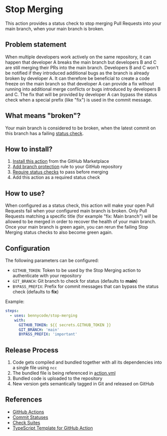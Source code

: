 # Stop Merging

This action provides a status check to stop merging Pull Requests into your main branch, when your main branch is broken.

## Problem statement

When multiple developers work actively on the same repository, it can happen that developer A breaks the main branch but developers B and C are still merging their PRs into the main branch. Developers B and C won't be notified if they introduced additional bugs as the branch is already broken by developer A. It can therefore be beneficial to create a code freeze on the main branch so that developer A can provide a fix without running into additional merge conflicts or bugs introduced by developers B and C. The fix that will be provided by developer A can bypass the status check when a special prefix (like "fix") is used in the commit message.

## What means "broken"?

Your main branch is considered to be broken, when the latest commit on this branch has a failing [status check](https://docs.github.com/en/pull-requests/collaborating-with-pull-requests/collaborating-on-repositories-with-code-quality-features/about-status-checks).

## How to install?

1. [Install this action](https://github.com/marketplace/actions/stop-merging) from the GitHub Marketplace
2. [Add branch protection](https://docs.github.com/en/repositories/configuring-branches-and-merges-in-your-repository/defining-the-mergeability-of-pull-requests/about-protected-branches) rule to your GitHub repository
3. [Require status checks](https://docs.github.com/en/repositories/configuring-branches-and-merges-in-your-repository/defining-the-mergeability-of-pull-requests/troubleshooting-required-status-checks) to pass before merging
4. Add this action as a required status check

## How to use?

When configured as a status check, this action will make your open Pull Requests fail when your configured main branch is broken. Only Pull Requests matching a specific title (for example "fix: Main branch") will be allowed to be merged in order to recover the health of your main branch. Once your main branch is green again, you can rerun the failing Stop Merging status checks to also become green again.

## Configuration

The following parameters can be configured:

- `GITHUB_TOKEN`: Token to be used by the Stop Merging action to authenticate with your repository
- `GIT_BRANCH`: Git branch to check for status (defaults to **main**)
- `BYPASS_PREFIX`: Prefix for commit messages that can bypass the status check (defaults to **fix**)

Example:

```yml
steps:
  - uses: bennycode/stop-merging
    with:
      GITHUB_TOKEN: ${{ secrets.GITHUB_TOKEN }}
      GIT_BRANCH: 'main'
      BYPASS_PREFIX: 'important'
```

## Release Process

1. Code gets compiled and bundled together with all its dependencies into a single file using `ncc`
2. The bundled file is being referenced in [action.yml](./action.yml)
3. Bundled code is uploaded to the repository
4. New version gets semantically tagged in Git and released on GitHub

## References

- [GitHub Actions](https://github.com/features/actions)
- [Commit Statuses](https://docs.github.com/rest/commits/statuses)
- [Check Suites](https://docs.github.com/rest/checks/suites)
- [TypeScript Template for GitHub Action](https://github.com/actions/typescript-action)
